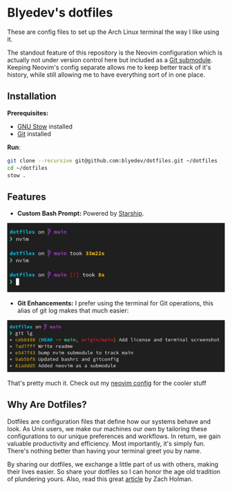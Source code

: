 # Blyedev's dotfiles

These are config files to set up the Arch Linux terminal the way I like using it.

The standout feature of this repository is the Neovim configuration which is actually not under version control here but included as a [Git submodule](https://git-scm.com/book/en/v2/Git-Tools-Submodules). Keeping Neovim's config separate allows me to keep better track of it's history, while still allowing me to have everything sort of in one place.

## Installation

**Prerequisites:**

- [GNU Stow](https://www.gnu.org/software/stow/) installed
- [Git](https://git-scm.com/) installed

**Run**:

```sh
git clone --recursive git@github.com:blyedev/dotfiles.git ~/dotfiles
cd ~/dotfiles
stow .
```

## Features

- **Custom Bash Prompt:** Powered by [Starship](https://starship.rs/).

![Screenshot of Starship terminal](./ui/starship-demo.png)

- **Git Enhancements:** I prefer using the terminal for Git operations, this alias of git log makes that much easier:

![Screenshot of git log alias](./ui/git-log-demo.png)

That's pretty much it. Check out my [neovim config](https://github.com/blyedev/nvim-config) for the cooler stuff

## Why Are Dotfiles?

Dotfiles are configuration files that define how our systems behave and look. As Unix users, we make our machines our own by tailoring these configurations to our unique preferences and workflows. In return, we gain valuable productivity and efficiency. Most importantly, it's simply fun. There's nothing better than having your terminal greet you by name.

By sharing our dotfiles, we exchange a little part of us with others, making their lives easier. So share your dotfiles so I can honor the age old tradition of plundering yours. Also, read this great [article](https://zachholman.com/2010/08/dotfiles-are-meant-to-be-forked/) by Zach Holman.
